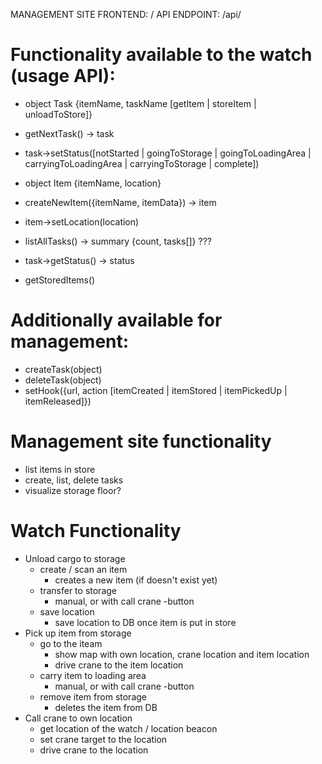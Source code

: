 

MANAGEMENT SITE FRONTEND: /
API ENDPOINT: /api/

# Functionality available to the watch (usage API):
- object Task {itemName, taskName [getItem | storeItem | unloadToStore]}
- getNextTask() -> task
- task->setStatus([notStarted | goingToStorage | goingToLoadingArea | carryingToLoadingArea | carryingToStorage | complete])
- object Item {itemName, location}
- createNewItem({itemName, itemData}) -> item
- item->setLocation(location)

- listAllTasks() -> summary {count, tasks[]} ???
- task->getStatus() -> status
- getStoredItems()

# Additionally available for management:
- createTask(object)
- deleteTask(object)
- setHook({url, action [itemCreated | itemStored | itemPickedUp | itemReleased]})

# Management site functionality
- list items in store
- create, list, delete tasks
- visualize storage floor?

# Watch Functionality
- Unload cargo to storage
    + create / scan an item
        * creates a new item (if doesn't exist yet)
    + transfer to storage
        * manual, or with call crane -button
    + save location
        * save location to DB once item is put in store
- Pick up item from storage
    + go to the iteam
        * show map with own location, crane location and item location
        * drive crane to the item location
    + carry item to loading area
        * manual, or with call crane -button
    + remove item from storage
        * deletes the item from DB
- Call crane to own location
    + get location of the watch / location beacon
    + set crane target to the location
    + drive crane to the location

